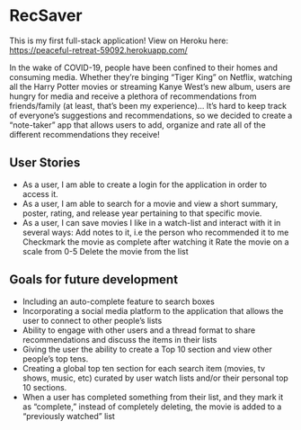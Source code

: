 # RecSaver

This is my first full-stack application! View on Heroku here:
https://peaceful-retreat-59092.herokuapp.com/

In the wake of COVID-19, people have been confined to their homes and consuming media. Whether they’re binging “Tiger King” on Netflix, watching all the Harry Potter movies or streaming Kanye West’s new album, users are hungry for media and receive a plethora of recommendations from friends/family (at least, that’s been my experience)... It’s hard to keep track of everyone’s suggestions and recommendations, so we decided to create a “note-taker” app that allows users to add, organize and rate all of the different recommendations they receive!

## User Stories

- As a user, I am able to create a login for the application in order to access it.
- As a user, I am able to search for a movie and view a short summary, poster, rating, and release year pertaining to that specific movie. 
- As a user, I can save movies I like in a watch-list and interact with it in several ways: 
Add notes to it, i.e the person who recommended it to me
Checkmark the movie as complete after watching it 
Rate the movie on a scale from 0-5 
Delete the movie from the list

## Goals for future development

- Including an auto-complete feature to  search boxes
- Incorporating a social media platform to the application that allows the user to connect to other people’s lists 
- Ability to engage with other users and a thread format to share recommendations and discuss the items in their lists
- Giving the user the ability to create a Top 10 section and view other people’s top tens. 
- Creating a global top ten section for each search item (movies, tv shows, music, etc) curated by user watch lists and/or their  personal top 10 sections.
- When a user has completed something from their list, and they mark it as “complete,” instead of completely deleting, the movie is added to a “previously watched” list 
